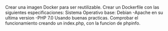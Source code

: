 Crear una imagen Docker para ser reutilizable.
Crear un Dockerfile con las siguientes especificaciones:
Sistema Operativo base: Debian
-Apache en su ultima version
-PHP 7.0
 Usando buenas practicas.
Comprobar el funcionamiento creando un index.php, con la funcion de phpinfo.
